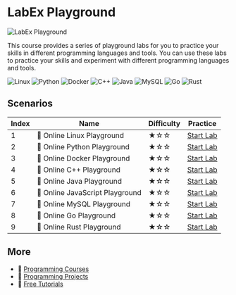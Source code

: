 # LabEx Playground

![LabEx Playground](https://cover-creator.appbot.io/labex-playground.png)

This course provides a series of playground labs for you to practice your skills in different programming languages and tools. You can use these labs to practice your skills and experiment with different programming languages and tools.

![Linux](https://img.shields.io/badge/Linux-whitesmoke?style=for-the-badge&logo=linux)
![Python](https://img.shields.io/badge/Python-whitesmoke?style=for-the-badge&logo=python)
![Docker](https://img.shields.io/badge/Docker-whitesmoke?style=for-the-badge&logo=docker)
![C++](https://img.shields.io/badge/C++-whitesmoke?style=for-the-badge&logo=c++)
![Java](https://img.shields.io/badge/Java-whitesmoke?style=for-the-badge&logo=java)
![MySQL](https://img.shields.io/badge/MySQL-whitesmoke?style=for-the-badge&logo=mysql)
![Go](https://img.shields.io/badge/Go-whitesmoke?style=for-the-badge&logo=go)
![Rust](https://img.shields.io/badge/Rust-whitesmoke?style=for-the-badge&logo=rust)


## Scenarios

|   Index | Name                           | Difficulty   | Practice                                                             |
|---------|--------------------------------|--------------|----------------------------------------------------------------------|
|       1 | 📖 Online Linux Playground      | ★☆☆          | <a target='_blank' href='https://labex.io/labs/372915'>Start Lab</a> |
|       2 | 📖 Online Python Playground     | ★☆☆          | <a target='_blank' href='https://labex.io/labs/372886'>Start Lab</a> |
|       3 | 📖 Online Docker Playground     | ★☆☆          | <a target='_blank' href='https://labex.io/labs/372912'>Start Lab</a> |
|       4 | 📖 Online C++ Playground        | ★☆☆          | <a target='_blank' href='https://labex.io/labs/372911'>Start Lab</a> |
|       5 | 📖 Online Java Playground       | ★☆☆          | <a target='_blank' href='https://labex.io/labs/372914'>Start Lab</a> |
|       6 | 📖 Online JavaScript Playground | ★☆☆          | <a target='_blank' href='https://labex.io/labs/373404'>Start Lab</a> |
|       7 | 📖 Online MySQL Playground      | ★☆☆          | <a target='_blank' href='https://labex.io/labs/372916'>Start Lab</a> |
|       8 | 📖 Online Go Playground         | ★☆☆          | <a target='_blank' href='https://labex.io/labs/372913'>Start Lab</a> |
|       9 | 📖 Online Rust Playground       | ★☆☆          | <a target='_blank' href='https://labex.io/labs/372918'>Start Lab</a> |

## More

- 🔗 [ Programming Courses](https://github.com/labex-labs/awesome-programming-courses)
- 🔗 [ Programming Projects](https://github.com/labex-labs/awesome-programming-projects)
- 🔗 [ Free Tutorials](https://github.com/labex-labs/-free-tutorials)

